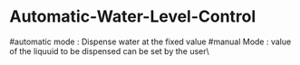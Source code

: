 # Automatic-Water-Level-Control


#automatic mode : Dispense water at the fixed value 
#manual Mode : value of the liquuid to be dispensed can be set by the user\

